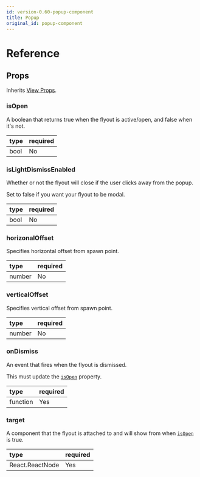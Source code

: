 ```yaml
---
id: version-0.60-popup-component
title: Popup
original_id: popup-component
---
```


# Reference

## Props

Inherits [View Props](https://facebook.github.io/react-native/docs/view#props).

### isOpen

A boolean that returns true when the flyout is active/open, and false when it's not.

| type | required |
|:--|:--|
| bool | No |

### isLightDismissEnabled

Whether or not the flyout will close if the user clicks away from the popup.

Set to false if you want your flyout to be modal.

| type | required |
|:--|:--|
| bool | No |

### horizonalOffset

Specifies horizontal offset from spawn point.

| type | required |
|:--|:--|
| number | No |

### verticalOffset

Specifies vertical offset from spawn point.

| type | required |
|:--|:--|
| number | No |

### onDismiss

An event that fires when the flyout is dismissed.

This must update the [`isOpen`](#isopen) property.

| type | required |
|:--|:--|
| function | Yes |

### target

A component that the flyout is attached to and will show from when [`isOpen`](flyout-component-windows.md#isopen) is true.

| type | required |
|:--|:--|
| React.ReactNode | Yes |
